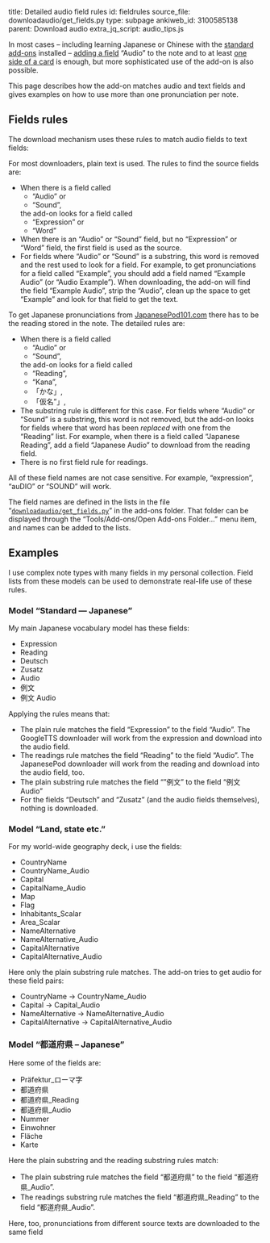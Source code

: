 title: Detailed audio field rules
id: fieldrules
source_file: downloadaudio/get_fields.py
type: subpage
ankiweb_id: 3100585138
parent: Download audio
extra_jq_script: audio_tips.js

In most cases – including learning Japanese or Chinese with the
[standard](https://ankiweb.net/shared/info/3918629684)
[add-ons](https://ankiweb.net/shared/info/3448800906) installed –
[adding a field](Add%20audio%20field.html) “Audio” to the note and to at
least [one side of a card](Add%20audio%20to%20cards.html) is enough, but more
sophisticated use of the add-on is also possible.

This page describes how the add-on matches audio and text fields and
gives examples on how to use more than one pronunciation per note.

## Fields rules

The download mechanism uses these rules to match audio fields to text
fields:

For most downloaders, plain text is used. The rules to find the source
fields are:

* When there is a field called
  <ul>
    <li>“Audio” or</li>
    <li>“Sound”,</li>
  </ul>
  the add-on looks for a field called
  <ul>
    <li>“Expression” or</li>
    <li>“Word”</li>
  </ul>
* When there is an “Audio” or “Sound” field, but no “Expression” or
  “Word” field, the first field is used as the source.
* For fields where “Audio” or “Sound” is a substring, this word is
  removed and the rest used to look for a field. For example, to get
  pronunciations for a field called “Example”, you should add a field
  named “Example Audio” (or “Audio Example”). When downloading, the
  add-on will find the field “Example Audio”, strip the “Audio”, clean
  up the space to get “Example” and look for that field to get the
  text.

To get Japanese pronunciations from
[JapanesePod101.com](http://japanesepod101.com) there has to be the
reading stored in the note. The detailed rules are:

* When there is a field called
  <ul>
    <li>“Audio” or</li>
    <li>“Sound”,</li>
  </ul>
  the add-on looks for a field called
  <ul>
    <li>“Reading”,</li>
    <li>“Kana”,</li>
    <li>「かな」,</li>
    <li>「仮名”」,</li>
  </ul>
* The substring rule is different for this case. For fields where
  “Audio” or “Sound” is a substring, this word is not removed, but
  the add-on looks for fields where that word has been
  *replaced* with  one from the “Reading” list. For example, when
  there is a field called “Japanese Reading”, add a field “Japanese
  Audio” to download from the reading field.
* There is no first field rule for readings.

All of these field names are not case sensitive. For example, “expression”,
“auDIO” or “SOUND” will work.

The field names are defined in the lists in the file
“[`downloadaudio/get_fields.py`](https://github.com/ospalh/anki-addons/blob/master/downloadaudio/get_fields.py)”
in the add-ons folder. That folder can be displayed through the
“Tools/Add-ons/Open Add-ons Folder...” menu item, and names can be
added to the lists.

## Examples

I use complex note types with many fields in my personal
collection. Field lists from these models can be used to demonstrate
real-life use of these rules.

### Model “Standard — Japanese”

My main Japanese vocabulary model has <span class="qtbase
morefields">these fields</span>:

* Expression
* Reading
* Deutsch
* Zusatz
* Audio
* 例文
* 例文 Audio

Applying the rules means that:

* The plain rule matches the field  “Expression” to the field
  “Audio”. The GoogleTTS downloader will work from the expression and
  download into the audio field.
* The readings rule matches the field  “Reading” to the field
  “Audio”. The JapanesePod downloader will work from the reading and
  download into the audio field, too.
* The plain substring rule matches the field “”例文” to the field
  “例文 Audio”
* For the fields “Deutsch” and “Zusatz” (and the audio fields
  themselves), nothing is downloaded.

### Model “Land, state etc.”

For my world-wide geography deck, i use  <span class="qtbase
morefields">the fields</span>:

* CountryName
* CountryName_Audio
* Capital
* CapitalName_Audio
* Map
* Flag
* Inhabitants_Scalar
* Area_Scalar
* NameAlternative
* NameAlternative_Audio
* CapitalAlternative
* CapitalAlternative_Audio

Here only the plain substring rule matches. The add-on tries to get
audio for these field pairs:

* CountryName → CountryName_Audio
* Capital → Capital_Audio
* NameAlternative → NameAlternative_Audio
* CapitalAlternative → CapitalAlternative_Audio


### Model “都道府県 – Japanese”

Here some of the  fields are:

* Präfektur_ローマ字
* 都道府県
* 都道府県_Reading
* 都道府県_Audio
* Nummer
* Einwohner
* Fläche
* Karte

Here the plain substring and the reading substring rules match:

* The plain substring rule matches the field  “都道府県” to the field
  “都道府県_Audio”.
* The readings substring rule matches the field  “都道府県_Reading” to the field
  “都道府県_Audio”.

Here, too, pronunciations from different source texts are downloaded
to the same field
